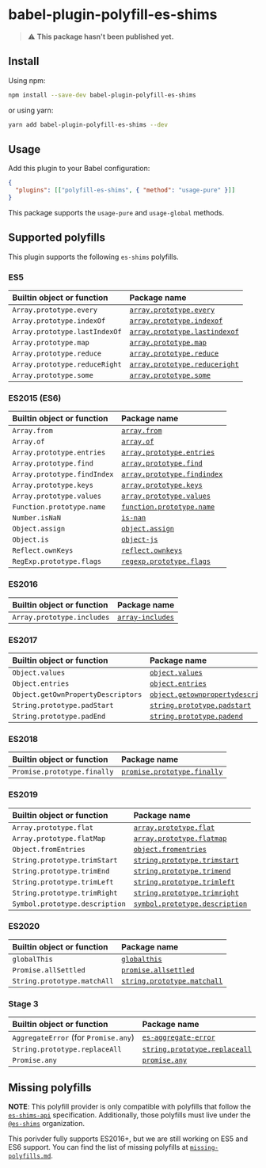# babel-plugin-polyfill-es-shims

> :warning: **This package hasn't been published yet.**

## Install

Using npm:

```sh
npm install --save-dev babel-plugin-polyfill-es-shims
```

or using yarn:

```sh
yarn add babel-plugin-polyfill-es-shims --dev
```

## Usage

Add this plugin to your Babel configuration:

```json
{
  "plugins": [["polyfill-es-shims", { "method": "usage-pure" }]]
}
```

This package supports the `usage-pure` and `usage-global` methods.

## Supported polyfills

This plugin supports the following `es-shims` polyfills.

### ES5

| Builtin object or function    | Package name                                                                             |
| :---------------------------- | :--------------------------------------------------------------------------------------- |
| `Array.prototype.every`       | [`array.prototype.every`](https://github.com/es-shims/Array.prototype.every)             |
| `Array.prototype.indexOf`     | [`array.prototype.indexof`](https://github.com/es-shims/Array.prototype.indexOf)         |
| `Array.prototype.lastIndexOf` | [`array.prototype.lastindexof`](https://github.com/es-shims/Array.prototype.lastIndexOf) |
| `Array.prototype.map`         | [`array.prototype.map`](https://github.com/es-shims/Array.prototype.map)                 |
| `Array.prototype.reduce`      | [`array.prototype.reduce`](https://github.com/es-shims/Array.prototype.reduce)           |
| `Array.prototype.reduceRight` | [`array.prototype.reduceright`](https://github.com/es-shims/Array.prototype.reduceRight) |
| `Array.prototype.some`        | [`array.prototype.some`](https://github.com/es-shims/Array.prototype.some)               |

### ES2015 (ES6)

| Builtin object or function  | Package name                                                                          |
| :-------------------------- | :------------------------------------------------------------------------------------ |
| `Array.from`                | [`array.from`](https://github.com/mathiasbynens/Array.from)                           |
| `Array.of`                  | [`array.of`](https://github.com/mathiasbynens/Array.of)                               |
| `Array.prototype.entries`   | [`array.prototype.entries`](https://github.com/es-shims/Array.prototype.entries)      |
| `Array.prototype.find`      | [`array.prototype.find`](https://github.com/paulmillr/Array.prototype.find)           |
| `Array.prototype.findIndex` | [`array.prototype.findindex`](https://github.com/paulmillr/Array.prototype.findIndex) |
| `Array.prototype.keys`      | [`array.prototype.keys`](https://github.com/es-shims/Array.prototype.keys)            |
| `Array.prototype.values`    | [`array.prototype.values`](https://github.com/es-shims/Array.prototype.values)        |
| `Function.prototype.name`   | [`function.prototype.name`](https://github.com/es-shims/Function.prototype.name)      |
| `Number.isNaN`              | [`is-nan`](https://github.com/es-shims/is-nan)                                        |
| `Object.assign`             | [`object.assign`](https://github.com/ljharb/object.assign)                            |
| `Object.is`                 | [`object-js`](https://github.com/es-shims/object-is)                                  |
| `Reflect.ownKeys`           | [`reflect.ownkeys`](https://github.com/es-shims/Reflect.ownKeys)                      |
| `RegExp.prototype.flags`    | [`regexp.prototype.flags`](https://github.com/es-shims/RegExp.prototype.flags)        |

### ES2016

| Builtin object or function | Package name                                                   |
| :------------------------- | :------------------------------------------------------------- |
| `Array.prototype.includes` | [`array-includes`](https://github.com/es-shims/array-includes) |

### ES2017

| Builtin object or function         | Package name                                                                                       |
| :--------------------------------- | :------------------------------------------------------------------------------------------------- |
| `Object.values`                    | [`object.values`](https://github.com/es-shims/Object.values)                                       |
| `Object.entries`                   | [`object.entries`](https://github.com/es-shims/Object.entries)                                     |
| `Object.getOwnPropertyDescriptors` | [`object.getownpropertydescriptors`](https://github.com/es-shims/object.getownpropertydescriptors) |
| `String.prototype.padStart`        | [`string.prototype.padstart`](https://github.com/es-shims/String.prototype.padStart)               |
| `String.prototype.padEnd`          | [`string.prototype.padend`](https://github.com/es-shims/String.prototype.padEnd)                   |

### ES2018

| Builtin object or function  | Package name                                                                         |
| :-------------------------- | :----------------------------------------------------------------------------------- |
| `Promise.prototype.finally` | [`promise.prototype.finally`](https://github.com/es-shims/Promise.prototype.finally) |

### ES2019

| Builtin object or function     | Package name                                                                               |
| :----------------------------- | :----------------------------------------------------------------------------------------- |
| `Array.prototype.flat`         | [`array.prototype.flat`](https://github.com/es-shims/Array.prototype.flat)                 |
| `Array.prototype.flatMap`      | [`array.prototype.flatmap`](https://github.com/es-shims/Array.prototype.flatMap)           |
| `Object.fromEntries`           | [`object.fromentries`](https://github.com/es-shims/Object.fromEntries)                     |
| `String.prototype.trimStart`   | [`string.prototype.trimstart`](https://github.com/es-shims/String.prototype.trimStart)     |
| `String.prototype.trimEnd`     | [`string.prototype.trimend`](https://github.com/es-shims/String.prototype.trimEnd)         |
| `String.prototype.trimLeft`    | [`string.prototype.trimleft`](https://github.com/es-shims/String.prototype.trimLeft)       |
| `String.prototype.trimRight`   | [`string.prototype.trimright`](https://github.com/es-shims/String.prototype.trimRight)     |
| `Symbol.prototype.description` | [`symbol.prototype.description`](https://github.com/es-shims/Symbol.prototype.description) |

### ES2020

| Builtin object or function  | Package name                                                                       |
| :-------------------------- | :--------------------------------------------------------------------------------- |
| `globalThis`                | [`globalthis`](https://github.com/es-shims/globalThis)                             |
| `Promise.allSettled`        | [`promise.allsettled`](https://github.com/es-shims/Promise.allSettled)             |
| `String.prototype.matchAll` | [`string.prototype.matchall`](https://github.com/ljharb/String.prototype.matchAll) |

### Stage 3

| Builtin object or function           | Package name                                                                             |
| :----------------------------------- | :--------------------------------------------------------------------------------------- |
| `AggregateError` (for `Promise.any`) | [`es-aggregate-error`](https://github.com/es-shims/AggregateError)                       |
| `String.prototype.replaceAll`        | [`string.prototype.replaceall`](https://github.com/es-shims/String.prototype.replaceAll) |
| `Promise.any`                        | [`promise.any`](https://github.com/es-shims/Promise.any)                                 |

## Missing polyfills

**NOTE**: This polyfill provider is only compatible with polyfills that follow the [`es-shims-api`](https://github.com/es-shims/es-shim-api) specification. Additionally, those polyfills must live under the [`@es-shims`](https://github.com/es-shims) organization.

This porivder fully supports ES2016+, but we are still working on ES5 and ES6 support. You can find the list of missing polyfills at [`missing-polyfills.md`](./missing-polyfills.md).
